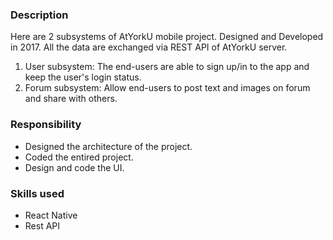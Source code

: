 ### Description
Here are 2 subsystems of AtYorkU mobile project. Designed and Developed in 2017.
All the data are exchanged via REST API of AtYorkU server.

1. User subsystem: The end-users are able to sign up/in to the app and keep the user's login status.
2. Forum subsystem: Allow end-users to post text and images on forum and share with others.


### Responsibility
- Designed the architecture of the project.
- Coded the entired project.
- Design and code the UI.

### Skills used
- React Native
- Rest API
